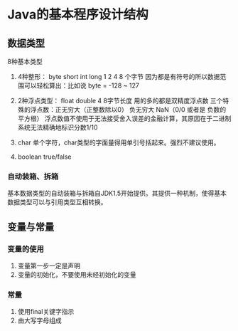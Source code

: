<!--
 * @Description: 核心技术卷第三章
 * @Version: v.1.0
 * @Author: want
 * @Date: 2020-08-19 21:09:40
 * @LastEditors: want
-->

# Java的基本程序设计结构

## 数据类型

 8种基本类型

 1. 4种整形： byte short int long 1 2 4 8 个字节
 因为都是有符号的所以数据范围可以轻松算出：比如说 byte = -128 ~ 127

 2. 2种浮点类型： float double 4 8字节长度 用的多的都是双精度浮点数
 三个特殊的浮点数：正无穷大（正整数除以0） 负无穷大 NaN（0/0 或者是 负数的平方根）
 浮点数值不使用于无法接受舍入误差的金融计算，其原因在于二进制系统无法精确地标识分数1/10

 3. char 单个字符，char类型的字面量得用单引号括起来。强烈不建议使用。

 4. boolean true/false

### 自动装箱、拆箱

基本数据类型的自动装箱与拆箱自JDK1.5开始提供。其提供一种机制，使得基本数据类型可以与引用类型互相转换。

## 变量与常量

### 变量的使用

  1. 变量第一步一定是声明
  2. 变量的初始化，不要使用未经初始化的变量

### 常量

  1. 使用final关键字指示
  2. 由大写字母组成
